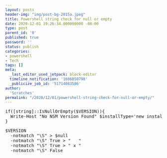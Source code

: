 ```yaml
---
layout: posts
header-img: "img/post-bg-2015a.jpeg"
title: Powershell string check for null or empty
date: 2020-12-01 19:26:34.000000000 -08:00
type: post
parent_id: '0'
published: true
password: ''
status: publish
categories:
- powershell
- Tech
tags: []
meta:
  _last_editor_used_jetpack: block-editor
  timeline_notification: '1606850798'
  _publicize_job_id: '51714083586'
author:
  'Scratches'
permalink: "/2020/12/01/powershell-string-check-for-null-or-empty/"
---
```

<pre>
if([string]::IsNullOrEmpty($VERSION)){
  Write-Host "No NSM Version Found" $installType='new install'
}
</pre>
<pre>
$VERSION 
  -notmatch "\S" &gt; $null  
  -notmatch "\S" True &gt; "   "  
  -notmatch "\S" True &gt; " x "  
  -notmatch "\S" False
</pre>
